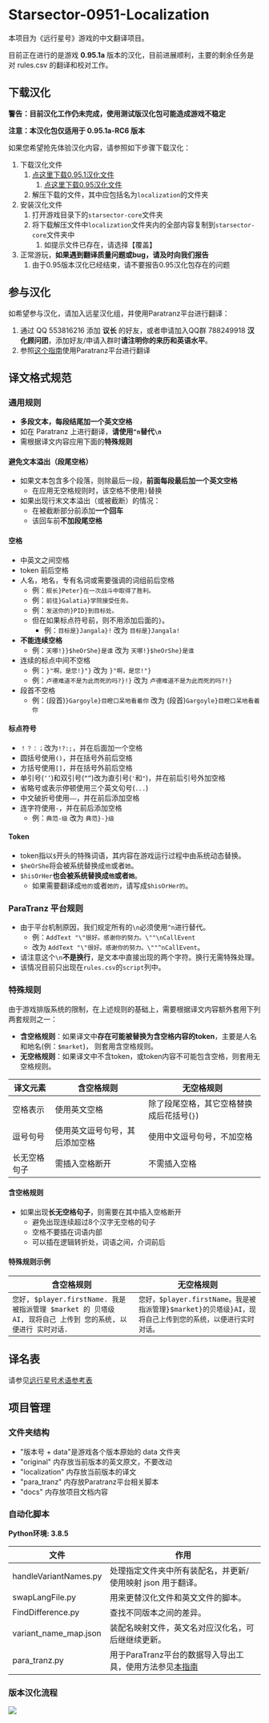 ﻿# Starsector-0951-Localization

本项目为《远行星号》游戏的中文翻译项目。

目前正在进行的是游戏 **0.95.1a** 版本的汉化，目前进展顺利，主要的剩余任务是对 rules.csv
的翻译和校对工作。

## 下载汉化

**警告：目前汉化工作仍未完成，使用测试版汉化包可能造成游戏不稳定**

**注意：本汉化包仅适用于 0.95.1a-RC6 版本**

如果您希望抢先体验汉化内容，请参照如下步骤下载汉化：

1. 下载汉化文件
   1. [点这里下载0.95.1汉化文件](https://github.com/TruthOriginem/Starsector-0951-Localization/archive/refs/heads/main.zip)
      1. [点这里下载0.95汉化文件](https://github.com/TruthOriginem/Starsector-0951-Localization/archive/refs/tags/0.95-1.0.0.zip)
   3. 解压下载的文件，其中应包括名为`localization`的文件夹
2. 安装汉化文件
   1. 打开游戏目录下的`starsector-core`文件夹
   2. 将下载解压文件中`localization`文件夹内的全部内容复制到`starsector-core`文件夹中
      1. 如提示文件已存在，请选择【覆盖】
3. 正常游玩，**如果遇到翻译质量问题或bug，请及时向我们报告**
   1. 由于0.95版本汉化已经结束，请不要报告0.95汉化包存在的问题

## 参与汉化

如希望参与汉化，请加入远星汉化组，并使用Paratranz平台进行翻译：

1. 通过 QQ 553816216 添加 **议长** 的好友，或者申请加入QQ群 788249918 **汉化顾问团**，添加好友/申请入群时**请注明你的来历和英语水平**。
2. 参照[这个指南](docs/tut_translator.md)使用Paratranz平台进行翻译

## 译文格式规范

### 通用规则

- **多段文本，每段结尾加一个英文空格**
- 如在 Paratranz 上进行翻译，**请使用`^n`替代`\n`**
- 需根据译文内容应用下面的**特殊规则**

#### 避免文本溢出（段尾空格）

- 如果文本包含多个段落，则除最后一段，**前面每段最后加一个英文空格**
    - 在应用无空格规则时，该空格不使用`}`替换
- 如果出现行末文本溢出（或被截断）的情况：
    - 在被截断部分前添加**一个回车**
    - 该回车前**不加段尾空格**

#### 空格

- 中英文之间空格
- token 前后空格
- 人名，地名，专有名词或需要强调的词组前后空格
    - 例：`舰长}Peter}在一次战斗中取得了胜利。`
    - 例：`前往}Galatia}学院接受任务。`
    - 例：`发送你的}PID}到目标处。`
    - 但在如果标点符号前，则不用添加后面的`}`。
        - 例：`目标是}Jangala}!` 改为 `目标是}Jangala!`
- **不能连续空格**
    - 例：`天哪!}}$heOrShe}是谁` 改为 `天哪!}$heOrShe}是谁`
- 连续的标点中间不空格
    - 例：`}"啊，是您!}"}` 改为 `}"啊，是您!"}`
    - 例：`卢德难道不是为此而死的吗?}!}` 改为 `卢德难道不是为此而死的吗?!}`
- 段首不空格
    - 例：(段首)`}Gargoyle}目瞪口呆地看着你` 改为 (段首)`Gargoyle}目瞪口呆地看着你`

#### 标点符号

- `！？：；`改为`!?:;`，并在后面加一个空格
- 圆括号使用`()`，并在括号外前后空格
- 方括号使用`[]`，并在括号外前后空格
- 单引号(`‘’`)和双引号(`“”`)改为直引号(`'`和`"`)，并在前后引号外加空格
- 省略号或表示停顿使用三个英文句号(`...`)
- 中文破折号使用`——`，并在前后添加空格
- 连字符使用`-`，并在前后添加空格
    - 例：`典范-级` 改为 `典范}-}级`

#### Token

- token指以`$`开头的特殊词语，其内容在游戏运行过程中由系统动态替换。
- `$heOrShe`将会被系统替换成`他`或者`她`。
- `$hisOrHer`**也会被系统替换成`他`或者`她`**。
    - 如果需要翻译成`他的`或者`她的`，请写成`$hisOrHer的`。

### ParaTranz 平台规则

- 由于平台机制原因，我们规定所有的`\n`必须使用`^n`进行替代。
    - 例：`AddText "\"很好。感谢你的努力。\""\nCallEvent` 
    - 改为
      `AddText "\"很好。感谢你的努力。\""^nCallEvent`。
- 请注意这个`\n`**不是换行**，是文本中直接出现的两个字符。换行无需特殊处理。
- 该情况目前只出现在`rules.csv`的`script`列中。

### 特殊规则

由于游戏排版系统的限制，在上述规则的基础上，需要根据译文内容额外套用下列两套规则之一：

- **含空格规则**：如果译文中**存在可能被替换为含空格内容的token**，主要是人名和地名(例：`$market`)， 则套用含空格规则。
- **无空格规则**：如果译文中不含token，或token内容不可能包含空格，则套用无空格规则。

| 译文元素   | 含空格规则           | 无空格规则                   |
|--------|-----------------|-------------------------|
| 空格表示   | 使用英文空格          | 除了段尾空格，其它空格替换成后花括号(`}`) |
| 逗号句号   | 使用英文逗号句号，其后添加空格 | 使用中文逗号句号，不加空格           |
| 长无空格句子 | 需插入空格断开         | 不需插入空格                  |

#### 含空格规则

- 如果出现**长无空格句子**，则需要在其中插入空格断开
  - 避免出现连续超过8个汉字无空格的句子
  - 空格不要插在词语内部
  - 可以插在逻辑转折处，词语之间，介词前后

#### 特殊规则示例

|含空格规则     |无空格规则     |
|-----|-----|
|`您好, $player.firstName. 我是被指派管理 $market 的 贝塔级 AI, 现将自己 上传到 您的系统, 以便进行 实时对话.`|`您好，$player.firstName。我是被指派管理}$market}的贝塔级}AI，现将自己上传到您的系统，以便进行实时对话。`     |


## 译名表

请参见[远行星号术语参考表](https://paratranz.cn/projects/3489/terms)

## 项目管理

### 文件夹结构

* "版本号 + data"是游戏各个版本原始的 data 文件夹
* "original" 内存放当前版本的英文原文，不要改动
* "localization" 内存放当前版本的译文
* "para_tranz" 内存放Paratranz平台相关脚本
* "docs" 内存放项目文档内容

### 自动化脚本

**Python环境: 3.8.5**

| 文件                  | 作用                                                    |
|-----------------------|-------------------------------------------------------|
| handleVariantNames.py | 处理指定文件夹中所有装配名，并更新/使用映射 json 用于翻译。                     |
| swapLangFile.py       | 用来更替汉化文件和英文文件的脚本。                                     |
| FindDifference.py     | 查找不同版本之间的差异。                                          |
| variant_name_map.json | 装配名映射文件，英文名对应汉化名，可后继继续更新。                             |
| para_tranz.py         | 用于ParaTranz平台的数据导入导出工具，使用方法参见[本指南](docs/tut_admin.md) |

### 版本汉化流程

![][flow-chart]

[flow-chart]:docs/flow_chart.png

